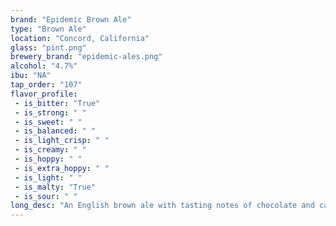 ```yaml
---
brand: "Epidemic Brown Ale"
type: "Brown Ale"
location: "Concord, California"
glass: "pint.png"
brewery_brand: "epidemic-ales.png"
alcohol: "4.7%"
ibu: "NA"
tap_order: "107"
flavor_profile:
 - is_bitter: "True"
 - is_strong: " "
 - is_sweet: " "
 - is_balanced: " "
 - is_light_crisp: " "
 - is_creamy: " "
 - is_hoppy: " "
 - is_extra_hoppy: " "
 - is_light: " "
 - is_malty: "True"
 - is_sour: " "
long_desc: "An English brown ale with tasting notes of chocolate and caramel, delightfully rich but light."
---
```


